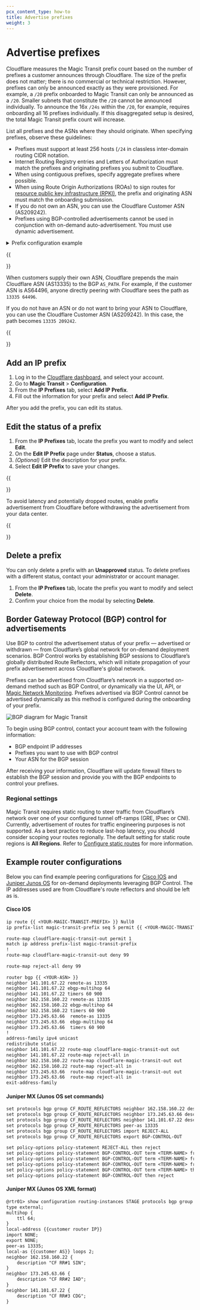 ```yaml
---
pcx_content_type: how-to
title: Advertise prefixes
weight: 3
---
```


# Advertise prefixes

Cloudflare measures the Magic Transit prefix count based on the number of prefixes a customer announces through Cloudflare. The size of the prefix does not matter; there is no commercial or technical restriction. However, prefixes can only be announced exactly as they were provisioned. For example, a `/20` prefix onboarded to Magic Transit can only be announced as a `/20`. Smaller subnets that constitute the `/20` cannot be announced individually. To announce the 16x `/24s` within the `/20`, for example, requires onboarding all 16 prefixes individually. If this disaggregated setup is desired, the total Magic Transit prefix count will increase.

List all prefixes and the ASNs where they should originate. When specifying prefixes, observe these guidelines:

- Prefixes must support at least 256 hosts (`/24` in classless inter-domain routing CIDR notation.
- Internet Routing Registry entries and Letters of Authorization must match the prefixes and originating prefixes you submit to Cloudflare.
- When using contiguous prefixes, specify aggregate prefixes where possible.
- When using Route Origin Authorizations (ROAs) to sign routes for [resource public key infrastructure (RPKI)](https://tools.ietf.org/html/rfc8210), the prefix and originating ASN must match the onboarding submission.
- If you do not own an ASN, you can use the Cloudflare Customer ASN (AS209242).
- Prefixes using BGP-controlled advertisements cannot be used in conjunction with on-demand auto-advertisement. You must use dynamic advertisement.

<details>
<summary>
  Prefix configuration example
</summary>
<div class="special-class" markdown="1">

| Prefix          | Originating AS |
| --------------- | -------------- |
| `103.21.244.0/23` | AS209242       |
| `131.0.72.0/22`   | AS395747       |
| `103.21.245.0/24` | AS395747       |

</div>
</details>

{{<Aside type="note" header="Note">}}

When customers supply their own ASN, Cloudflare prepends the main Cloudflare ASN (AS13335) to the BGP `AS_PATH`. For example, if the customer ASN is AS64496, anyone directly peering with Cloudflare sees the path as `13335 64496`.

If you do not have an ASN or do not want to bring your ASN to Cloudflare, you can use the Cloudflare Customer ASN (AS209242). In this case, the path becomes `13335 209242`.

{{</Aside>}}

## Add an IP prefix

1. Log in to the [Cloudflare dashboard](https://dash.cloudflare.com/login), and select your account.
2. Go to **Magic Transit** > **Configuration**.
3. From the **IP Prefixes** tab, select **Add IP Prefix**. 
4. Fill out the information for your prefix and select **Add IP Prefix**.

After you add the prefix, you can edit its status.

## Edit the status of a prefix

1. From the **IP Prefixes** tab, locate the prefix you want to modify and select **Edit**.
2. On the **Edit IP Prefix** page under **Status**, choose a status.
3. *(Optional)* Edit the description for your prefix.
4. Select **Edit IP Prefix** to save your changes.

{{<Aside type="note" header="Note:">}}

To avoid latency and potentially dropped routes, enable prefix advertisement from Cloudflare before withdrawing the advertisement from your data center.

{{</Aside>}}

## Delete a prefix

You can only delete a prefix with an **Unapproved** status. To delete prefixes with a different status, contact your administrator or account manager.

1. From the **IP Prefixes** tab, locate the prefix you want to modify and select **Delete**.
2. Confirm your choice from the modal by selecting **Delete**.

## Border Gateway Protocol (BGP) control for advertisements

Use BGP to control the advertisement status of your prefix — advertised or withdrawn — from Cloudflare’s global network for on-demand deployment scenarios. BGP Control works by establishing BGP sessions to Cloudflare’s globally distributed Route Reflectors, which will initiate propagation of your prefix advertisement across Cloudflare's global network.

Prefixes can be advertised from Cloudflare’s network in a supported on-demand method such as BGP Control, or dynamically via the UI, API, or [Magic Network Monitoring](/magic-transit/magic-network-monitoring/). Prefixes advertised via BGP Control cannot be advertised dynamically as this method is configured during the onboarding of your prefix.

![BGP diagram for Magic Transit](/images/magic-transit/bgp-diagram.png)

To begin using BGP control, contact your account team with the following information:

- BGP endpoint IP addresses
- Prefixes you want to use with BGP control
- Your ASN for the BGP session

After receiving your information, Cloudflare will update firewall filters to establish the BGP session and provide you with the BGP endpoints to control your prefixes.

### Regional settings

Magic Transit requires static routing to steer traffic from Cloudflare’s network over one of your configured tunnel off-ramps (GRE, IPsec or CNI). Currently, advertisement of routes for traffic engineering purposes is not supported. As a best practice to reduce last-hop latency, you should consider scoping your routes regionally. The default setting for static route regions is **All Regions**. Refer to [Configure static routes](/magic-transit/how-to/configure-static-routes/) for more information.

## Example router configurations

Below you can find example peering configurations for [Cisco IOS](https://www.cisco.com/c/en/us/td/docs/ios/fundamentals/command/reference/cf_book.html) and [Juniper Junos OS](https://www.juniper.net/documentation/us/en/software/junos/cli/index.html) for on-demand deployments leveraging BGP Control. The IP addresses used are from Cloudflare's route reflectors and should be left as is.


#### Cisco IOS

```txt
ip route {{ <YOUR-MAGIC-TRANSIT-PREFIX> }} Null0
ip prefix-list magic-transit-prefix seq 5 permit {{ <YOUR-MAGIC-TRANSIT-PREFIX> }}
 
route-map cloudflare-magic-transit-out permit 1
match ip address prefix-list magic-transit-prefix
!
route-map cloudflare-magic-transit-out deny 99
 
route-map reject-all deny 99
 
router bgp {{ <YOUR-ASN> }}
neighbor 141.101.67.22 remote-as 13335
neighbor 141.101.67.22 ebgp-multihop 64
neighbor 141.101.67.22 timers 60 900
neighbor 162.158.160.22 remote-as 13335
neighbor 162.158.160.22 ebgp-multihop 64
neighbor 162.158.160.22 timers 60 900
neighbor 173.245.63.66  remote-as 13335
neighbor 173.245.63.66  ebgp-multihop 64
neighbor 173.245.63.66  timers 60 900
!
address-family ipv4 unicast
redistribute static
neighbor 141.101.67.22 route-map cloudflare-magic-transit-out out
neighbor 141.101.67.22 route-map reject-all in
neighbor 162.158.160.22 route-map cloudflare-magic-transit-out out
neighbor 162.158.160.22 route-map reject-all in
neighbor 173.245.63.66  route-map cloudflare-magic-transit-out out
neighbor 173.245.63.66  route-map reject-all in
exit-address-family
```

#### Juniper MX (Junos OS set commands)

```txt
set protocols bgp group CF_ROUTE_REFLECTORS neighbor 162.158.160.22 description "CF RR#1 SIN"
set protocols bgp group CF_ROUTE_REFLECTORS neighbor 173.245.63.66 description "CF RR#2 IAD"
set protocols bgp group CF_ROUTE_REFLECTORS neighbor 141.101.67.22 description "CF RR#3 CDG"
set protocols bgp group CF_ROUTE_REFLECTORS peer-as 13335
set protocols bgp group CF_ROUTE_REFLECTORS import REJECT-ALL
set protocols bgp group CF_ROUTE_REFLECTORS export BGP-CONTROL-OUT
 
set policy-options policy-statement REJECT-ALL then reject
set policy-options policy-statement BGP-CONTROL-OUT term <TERM-NAME> from route-filter 104.245.62.0/24 exact
set policy-options policy-statement BGP-CONTROL-OUT term <TERM-NAME> from protocol static
set policy-options policy-statement BGP-CONTROL-OUT term <TERM-NAME> from route-type internal
set policy-options policy-statement BGP-CONTROL-OUT term <TERM-NAME> then accept
set policy-options policy-statement BGP-CONTROL-OUT then reject
```

#### Juniper MX (Junos OS XML format)

```txt
@rtr01> show configuration routing-instances STAGE protocols bgp group CF_ROUTE_REFLECTORS
type external;
multihop {
    ttl 64;
}
local-address {{customer router IP}}
import NONE;
export NONE;
peer-as 13335;
local-as {{customer AS}} loops 2;
neighbor 162.158.160.22 {
    description "CF RR#1 SIN";
}
neighbor 173.245.63.66 {
    description "CF RR#2 IAD";
}
neighbor 141.101.67.22 {
    description "CF RR#3 CDG";
}
```